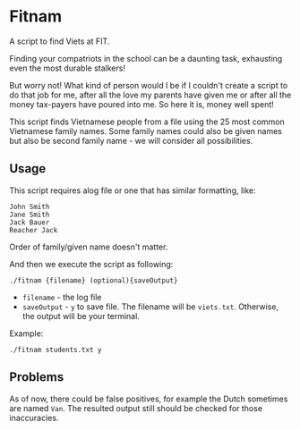 # Fitnam
A script to find Viets at FIT.

Finding your compatriots in the school can be a daunting task, exhausting even the most durable stalkers!

But worry not! What kind of person would I be if I couldn't create a script to do that job for me, after all the love my parents have given me or after all the money tax-payers have poured into me. So here it is, money well spent!

This script finds Vietnamese people from a file using the 25 most common Vietnamese family names. Some family names could also be given names but also be second family name - we will consider all possibilities.

## Usage

This script requires alog file or one that has similar formatting, like:

    John Smith
    Jane Smith
    Jack Bauer
    Reacher Jack

Order of family/given name doesn't matter.
    
And then we execute the script as following:

    ./fitnam {filename} (optional){saveOutput}
    
- `filename` - the log file
- `saveOutput` - `y` to save file. The filename will be `viets.txt`. Otherwise, the output will be your terminal.

Example:

    ./fitnam students.txt y
    
## Problems

As of now, there could be false positives, for example the Dutch sometimes are named `Van`. The resulted output still should be checked for those inaccuracies.
